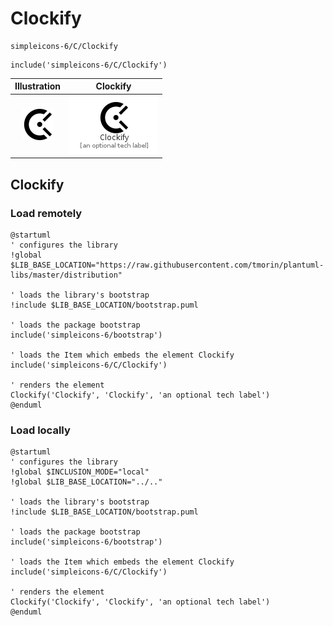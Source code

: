 # Clockify


```text
simpleicons-6/C/Clockify
```

```text
include('simpleicons-6/C/Clockify')
```



| Illustration | Clockify |
| :---: | :---: |
| ![illustration for Illustration](../../simpleicons-6/C/Clockify.png) | ![illustration for Clockify](../../simpleicons-6/C/Clockify.Local.png) |




## Clockify

### Load remotely
```plantuml
@startuml
' configures the library
!global $LIB_BASE_LOCATION="https://raw.githubusercontent.com/tmorin/plantuml-libs/master/distribution"

' loads the library's bootstrap
!include $LIB_BASE_LOCATION/bootstrap.puml

' loads the package bootstrap
include('simpleicons-6/bootstrap')

' loads the Item which embeds the element Clockify
include('simpleicons-6/C/Clockify')

' renders the element
Clockify('Clockify', 'Clockify', 'an optional tech label')
@enduml
```

### Load locally
```plantuml
@startuml
' configures the library
!global $INCLUSION_MODE="local"
!global $LIB_BASE_LOCATION="../.."

' loads the library's bootstrap
!include $LIB_BASE_LOCATION/bootstrap.puml

' loads the package bootstrap
include('simpleicons-6/bootstrap')

' loads the Item which embeds the element Clockify
include('simpleicons-6/C/Clockify')

' renders the element
Clockify('Clockify', 'Clockify', 'an optional tech label')
@enduml
```

